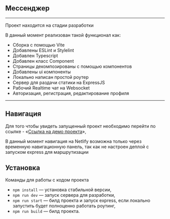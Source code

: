 ## Мессенджер

---
Проект находится на стадии разработки

В данный момент реализован такой функционал как:
- Сборка с помощью Vite
- Добавлены ESLint и Stylelint
- Добавлен Typescript
- Добавлен класс Component
- Страницы декомпозированы с помощью компонентов
- Добавлены ui компоненты
- Локально написан простой роутер
- Сервер для раздачи статики на ExpressJS
- Рабочий Realtime чат на Websocket
- Авторизация, регистрация, редактирование профиля


---

## Навигация
Для того чтобы увидеть запущенный проект необходимо перейти по ссылке - 
«[Ссылка на демо проекта](https://anakincore.netlify.app/)»,

В данный момент навигация на Netlify возможна только через временную навигационную панель, так как не настроен деплой с запуском express для маршрутизации

## Установка

Команды для работы с кодом проекта

- `npm install` — установка стабильной версии,
- `npm run dev` — запуск сервера для разработки,
- `npm run start` — билд проекта и запуск express, если локально запустить будет полноценно работать роутинг,
- `npm run build` — билд проекта.
